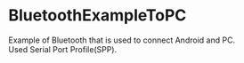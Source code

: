 # BluetoothExampleToPC
Example of Bluetooth that is used to connect Android and PC.
</br>Used Serial Port Profile(SPP).
